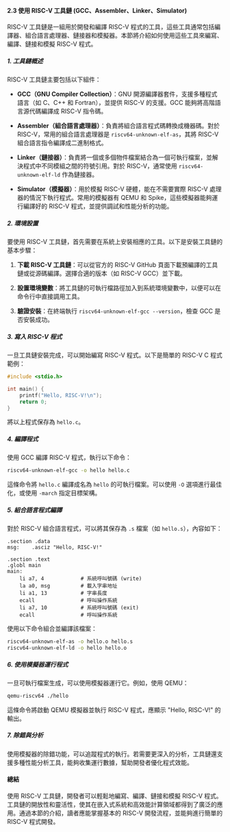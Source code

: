 #### 2.3 使用 RISC-V 工具鏈 (GCC、Assembler、Linker、Simulator)

RISC-V 工具鏈是一組用於開發和編譯 RISC-V 程式的工具，這些工具通常包括編譯器、組合語言處理器、鏈接器和模擬器。本節將介紹如何使用這些工具來編寫、編譯、鏈接和模擬 RISC-V 程式。

##### 1. 工具鏈概述

RISC-V 工具鏈主要包括以下組件：

- **GCC（GNU Compiler Collection）**：GNU 開源編譯器套件，支援多種程式語言（如 C、C++ 和 Fortran），並提供 RISC-V 的支援。GCC 能夠將高階語言源代碼編譯成 RISC-V 指令碼。

- **Assembler（組合語言處理器）**：負責將組合語言程式碼轉換成機器碼。對於 RISC-V，常用的組合語言處理器是 `riscv64-unknown-elf-as`，其將 RISC-V 組合語言指令編譯成二進制格式。

- **Linker（鏈接器）**：負責將一個或多個物件檔案結合為一個可執行檔案，並解決程式中不同模組之間的符號引用。對於 RISC-V，通常使用 `riscv64-unknown-elf-ld` 作為鏈接器。

- **Simulator（模擬器）**：用於模擬 RISC-V 硬體，能在不需要實際 RISC-V 處理器的情況下執行程式。常用的模擬器有 QEMU 和 Spike，這些模擬器能夠運行編譯好的 RISC-V 程式，並提供調試和性能分析的功能。

##### 2. 環境設置

要使用 RISC-V 工具鏈，首先需要在系統上安裝相應的工具。以下是安裝工具鏈的基本步驟：

1. **下載 RISC-V 工具鏈**：可以從官方的 RISC-V GitHub 頁面下載預編譯的工具鏈或從源碼編譯。選擇合適的版本（如 RISC-V GCC）並下載。

2. **設置環境變數**：將工具鏈的可執行檔路徑加入到系統環境變數中，以便可以在命令行中直接調用工具。

3. **驗證安裝**：在終端執行 `riscv64-unknown-elf-gcc --version`，檢查 GCC 是否安裝成功。

##### 3. 寫入 RISC-V 程式

一旦工具鏈安裝完成，可以開始編寫 RISC-V 程式。以下是簡單的 RISC-V C 程式範例：

```c
#include <stdio.h>

int main() {
	printf("Hello, RISC-V!\n");
	return 0;
}
```

將以上程式保存為 `hello.c`。

##### 4. 編譯程式

使用 GCC 編譯 RISC-V 程式，執行以下命令：

```bash
riscv64-unknown-elf-gcc -o hello hello.c
```

這條命令將 `hello.c` 編譯成名為 `hello` 的可執行檔案。可以使用 `-O` 選項進行最佳化，或使用 `-march` 指定目標架構。

##### 5. 組合語言程式編譯

對於 RISC-V 組合語言程式，可以將其保存為 `.s` 檔案（如 `hello.s`），內容如下：

```assembly
.section .data
msg:    .asciz "Hello, RISC-V!"

.section .text
.globl main
main:
	li a7, 4            # 系統呼叫號碼 (write)
	la a0, msg          # 載入字串地址
	li a1, 13           # 字串長度
	ecall               # 呼叫操作系統
	li a7, 10           # 系統呼叫號碼 (exit)
	ecall               # 呼叫操作系統
```

使用以下命令組合並編譯該檔案：

```bash
riscv64-unknown-elf-as -o hello.o hello.s
riscv64-unknown-elf-ld -o hello hello.o
```

##### 6. 使用模擬器運行程式

一旦可執行檔案生成，可以使用模擬器運行它。例如，使用 QEMU：

```bash
qemu-riscv64 ./hello
```

這條命令將啟動 QEMU 模擬器並執行 RISC-V 程式，應顯示 "Hello, RISC-V!" 的輸出。

##### 7. 除錯與分析

使用模擬器的除錯功能，可以追蹤程式的執行。若需要更深入的分析，工具鏈還支援多種性能分析工具，能夠收集運行數據，幫助開發者優化程式效能。

#### 總結

使用 RISC-V 工具鏈，開發者可以輕鬆地編寫、編譯、鏈接和模擬 RISC-V 程式。工具鏈的開放性和靈活性，使其在嵌入式系統和高效能計算領域都得到了廣泛的應用。通過本節的介紹，讀者應能掌握基本的 RISC-V 開發流程，並能夠進行簡單的 RISC-V 程式開發。